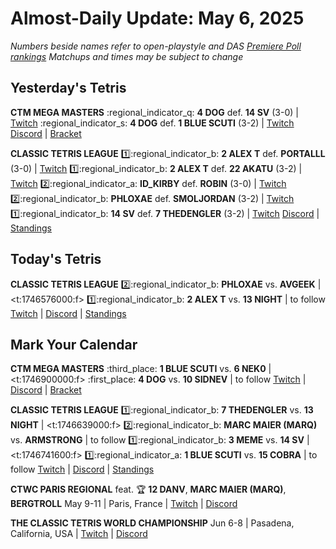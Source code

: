 # Almost-Daily Update: May 6, 2025
*Numbers beside names refer to open-playstyle and DAS [Premiere Poll rankings](https://premierepoll.wordpress.com/)*
*Matchups and times may be subject to change*

## Yesterday's Tetris
**CTM MEGA MASTERS**
:regional_indicator_q:  **4 DOG** def. **14 SV** (3-0)  |  [Twitch](https://www.twitch.tv/videos/2450501722?t=00h28m17s)
:regional_indicator_s:  **4 DOG** def. **1 BLUE SCUTI** (3-2)  |  [Twitch](https://www.twitch.tv/videos/2450501722?t=01h17m07s)
[Discord](https://go.ctm.gg/discord)  |  [Bracket](https://go.ctm.gg/event/ctm-april-2025/masters-event/)

**CLASSIC TETRIS LEAGUE**
:one::regional_indicator_b:  **2 ALEX T** def. **PORTALLL** (3-0)  |  [Twitch](https://www.twitch.tv/videos/2450263779?t=00h14m04s)
:one::regional_indicator_b:  **2 ALEX T** def. **22 AKATU** (3-2)  |  [Twitch](https://www.twitch.tv/videos/2450263779?t=00h57m42s)
:two::regional_indicator_a:  **ID_KIRBY** def. **ROBIN** (3-0)  |  [Twitch](https://www.twitch.tv/videos/2450263779?t=02h03m47s)
:two::regional_indicator_b:  **PHLOXAE** def. **SMOLJORDAN** (3-2)  |  [Twitch](https://www.twitch.tv/videos/2450547568?t=00h08m09s)
:one::regional_indicator_b:  **14 SV** def. **7 THEDENGLER** (3-2)  |  [Twitch](https://www.twitch.tv/videos/2450547568?t=00h58m46s)
[Discord](https://tinyurl.com/classictetrisleague)  |  [Standings](https://ctlscoreboard.herokuapp.com)

## Today's Tetris
**CLASSIC TETRIS LEAGUE**
:two::regional_indicator_b:  **PHLOXAE** vs. **AVGEEK**  |  <t:1746576000:f>
:one::regional_indicator_b:  **2 ALEX T** vs. **13 NIGHT**  |  to follow
[Twitch](https://twitch.tv/classictetrisleague)  |  [Discord](https://tinyurl.com/classictetrisleague)  |  [Standings](https://ctlscoreboard.herokuapp.com)

## Mark Your Calendar
**CTM MEGA MASTERS**
:third_place:  **1 BLUE SCUTI** vs. **6 NEK0**  |  <t:1746900000:f>
:first_place:  **4 DOG** vs. **10 SIDNEV**  |  to follow
[Twitch](https://twitch.tv/monthlytetris)  |  [Discord](https://go.ctm.gg/discord)  |  [Bracket](https://go.ctm.gg/event/ctm-april-2025/masters-event/)

**CLASSIC TETRIS LEAGUE**
:one::regional_indicator_b:  **7 THEDENGLER** vs. **13 NIGHT**  |  <t:1746639000:f>
:two::regional_indicator_b:  **MARC MAIER (MARQ)** vs. **ARMSTRONG**  |  to follow
:one::regional_indicator_b:  **3 MEME** vs. **14 SV**  |  <t:1746741600:f>
:one::regional_indicator_a:  **1 BLUE SCUTI** vs. **15 COBRA**  |  to follow
[Twitch](https://twitch.tv/classictetrisleague)  |  [Discord](https://tinyurl.com/classictetrisleague)  |  [Standings](https://ctlscoreboard.herokuapp.com)

**CTWC PARIS REGIONAL**
feat. :trophy: **12 DANV**, **MARC MAIER (MARQ)**, **BERGTROLL**
May 9-11  |  Paris, France  |  [Twitch](https://www.twitch.tv/classictetris)  |  [Discord](https://tinyurl.com/ctwcdiscord)

**THE CLASSIC TETRIS WORLD CHAMPIONSHIP**
Jun 6-8  |  Pasadena, California, USA  |  [Twitch](https://www.twitch.tv/classictetris)  |  [Discord](https://tinyurl.com/ctwcdiscord)